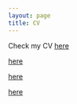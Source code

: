 ```yaml
---
layout: page
title: CV
---
```



Check my CV [here](documents/cv.pdf) 

[here](documents/cv) 

[here](https://github.com/giancarlovisconti/giancarlovisconti.github.io/documents/cv.pdf)

[here](https://github.com/giancarlovisconti/giancarlovisconti.github.io/documents/cv)
